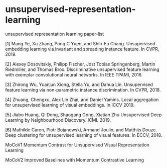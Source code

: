 # unsupervised-representation-learning
unsupervised representation learning paper-list


[1] Mang Ye, Xu Zhang, Pong C Yuen, and Shih-Fu Chang. Unsupervised embedding learning via invariant and spreading instance feature. In CVPR, 2019.

[2] Alexey Dosovitskiy, Philipp Fischer, Jost Tobias Springenberg, Martin Riedmiller, and Thomas Brox. Discriminative unsupervised feature learning with exemplar convolutional neural networks. In IEEE TPAMI, 2016.

[3] Zhirong Wu, Yuanjun Xiong, Stella Yu, and Dahua Lin. Unsupervised feature learning via non-parametric instance discrimination. In CVPR, 2018.

[4] Zhuang, Chengxu, Alex Lin Zhai, and Daniel Yamins. Local aggregation for unsupervised learning of visual embeddings. In ICCV 2019.

[5] Jiabo Huang, Qi Dong, Shaogang Gong, Xiatian Zhu Unsupervised Deep Learning by Neighbourhood Discovery. ICML 2019.

[6] Mathilde Caron, Piotr Bojanowski, Armand Joulin, and Matthijs Douze. Deep clustering for unsupervised learning of visual features. In ECCV, 2018.

MoCoV1 Momentum Contrast for Unsupervised Visual Representation Learning

MoCoV2 Improved Baselines with Momentum Contrastive Learning


